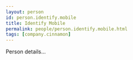 ```yaml
---
layout: person
id: person.identify.mobile
title: Identify Mobile
permalink: people/person.identify.mobile.html
tags: [company.cinnamon]
---
```


Person details...